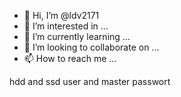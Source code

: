 - 👋 Hi, I’m @ldv2171
- 👀 I’m interested in ...
- 🌱 I’m currently learning ...
- 💞️ I’m looking to collaborate on ...
- 📫 How to reach me ...

<!---
ldv2171/ldv2171 is a ✨ special ✨ repository because its `README.md` (this file) appears on your GitHub profile.
You can click the Preview link to take a look at your changes.
--->
hdd and ssd user and master passwort
